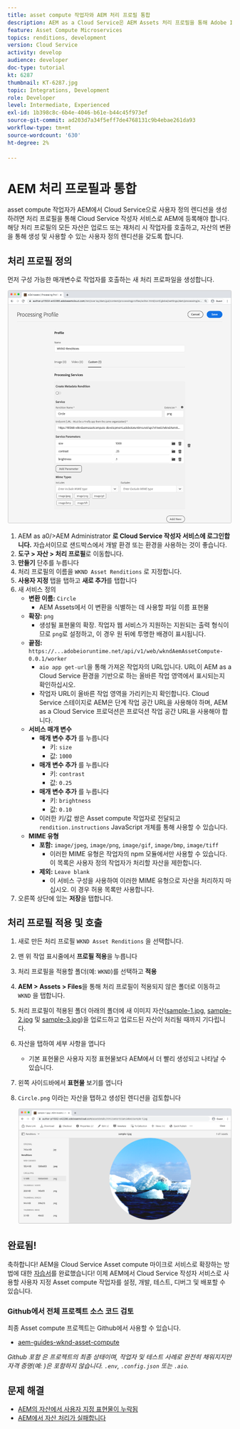 ```yaml
---
title: asset compute 작업자와 AEM 처리 프로필 통합
description: AEM as a Cloud Service은 AEM Assets 처리 프로필을 통해 Adobe I/O Runtime에 배포된 Asset compute 작업자와 통합됩니다. 처리 프로필은 사용자 정의 작업자를 사용하여 특정 자산을 처리하고 작업자가 생성한 파일을 자산 변환으로 저장하도록 작성자 서비스에 구성됩니다.
feature: Asset Compute Microservices
topics: renditions, development
version: Cloud Service
activity: develop
audience: developer
doc-type: tutorial
kt: 6287
thumbnail: KT-6287.jpg
topic: Integrations, Development
role: Developer
level: Intermediate, Experienced
exl-id: 1b398c8c-6b4e-4046-b61e-b44c45f973ef
source-git-commit: ad203d7a34f5eff7de4768131c9b4ebae261da93
workflow-type: tm+mt
source-wordcount: '630'
ht-degree: 2%

---
```


# AEM 처리 프로필과 통합

asset compute 작업자가 AEM에서 Cloud Service으로 사용자 정의 렌디션을 생성하려면 처리 프로필을 통해 Cloud Service 작성자 서비스로 AEM에 등록해야 합니다. 해당 처리 프로필의 모든 자산은 업로드 또는 재처리 시 작업자를 호출하고, 자산의 변환을 통해 생성 및 사용할 수 있는 사용자 정의 렌디션을 갖도록 합니다.

## 처리 프로필 정의

먼저 구성 가능한 매개변수로 작업자를 호출하는 새 처리 프로파일을 생성합니다.

![처리 프로필](./assets/processing-profiles/new-processing-profile.png)

1. AEM as a0/>AEM Administrator __로 Cloud Service 작성자 서비스에 로그인합니다.__ 자습서이므로 샌드박스에서 개발 환경 또는 환경을 사용하는 것이 좋습니다.
1. __도구 > 자산 > 처리 프로필__&#x200B;로 이동합니다.
1. __만들기__ 단추를 누릅니다
1. 처리 프로필의 이름을 `WKND Asset Renditions` 로 지정합니다.
1. __사용자 지정__ 탭을 탭하고 __새로 추가__&#x200B;를 탭합니다
1. 새 서비스 정의
   + __변환 이름:__ `Circle`
      + AEM Assets에서 이 변환을 식별하는 데 사용할 파일 이름 표현물
   + __확장:__ `png`
      + 생성될 표현물의 확장. 작업자 웹 서비스가 지원하는 지원되는 출력 형식이므로 `png`로 설정하고, 이 경우 원 뒤에 투명한 배경이 표시됩니다.
   + __끝점:__ `https://...adobeioruntime.net/api/v1/web/wkndAemAssetCompute-0.0.1/worker`
      + `aio app get-url`을 통해 가져온 작업자의 URL입니다. URL이 AEM as a Cloud Service 환경을 기반으로 하는 올바른 작업 영역에서 표시되는지 확인하십시오.
      + 작업자 URL이 올바른 작업 영역을 가리키는지 확인합니다. Cloud Service 스테이지로 AEM은 단계 작업 공간 URL을 사용해야 하며, AEM as a Cloud Service 프로덕션은 프로덕션 작업 공간 URL을 사용해야 합니다.
   + __서비스 매개 변수__
      + __매개 변수 추가__ 를 누릅니다
         + 키: `size`
         + 값: `1000`
      + __매개 변수 추가__ 를 누릅니다
         + 키: `contrast`
         + 값: `0.25`
      + __매개 변수 추가__ 를 누릅니다
         + 키: `brightness`
         + 값: `0.10`
      + 이러한 키/값 쌍은 Asset compute 작업자로 전달되고 `rendition.instructions` JavaScript 개체를 통해 사용할 수 있습니다.
   + __MIME 유형__
      + __포함:__ `image/jpeg`,  `image/png`,  `image/gif`,  `image/bmp`,  `image/tiff`
         + 이러한 MIME 유형은 작업자의 npm 모듈에서만 사용할 수 있습니다. 이 목록은 사용자 정의 작업자가 처리할 자산을 제한합니다.
      + __제외:__ `Leave blank`
         + 이 서비스 구성을 사용하여 이러한 MIME 유형으로 자산을 처리하지 마십시오. 이 경우 허용 목록만 사용합니다.
1. 오른쪽 상단에 있는 __저장__&#x200B;을 탭합니다.

## 처리 프로필 적용 및 호출

1. 새로 만든 처리 프로필 `WKND Asset Renditions` 을 선택합니다.
1. 맨 위 작업 표시줄에서 __프로필 적용__&#x200B;을 누릅니다
1. 처리 프로필을 적용할 폴더(예: `WKND`)를 선택하고 __적용__
1. __AEM > Assets > Files__&#x200B;을 통해 처리 프로필이 적용되지 않은 폴더로 이동하고 `WKND` 을 탭합니다.
1. 처리 프로필이 적용된 폴더 아래의 폴더에 새 이미지 자산([sample-1.jpg](../assets/samples/sample-1.jpg), [sample-2.jpg](../assets/samples/sample-2.jpg) 및 [sample-3.jpg](../assets/samples/sample-3.jpg))을 업로드하고 업로드된 자산이 처리될 때까지 기다립니다.
1. 자산을 탭하여 세부 사항을 엽니다
   + 기본 표현물은 사용자 지정 표현물보다 AEM에서 더 빨리 생성되고 나타날 수 있습니다.
1. 왼쪽 사이드바에서 __표현물__ 보기를 엽니다
1. `Circle.png` 이라는 자산을 탭하고 생성된 렌디션을 검토합니다

   ![생성된 표현물](./assets/processing-profiles/rendition.png)

## 완료됨!

축하합니다! AEM을 Cloud Service Asset compute 마이크로 서비스로 확장하는 방법에 대한 [자습서](../overview.md)를 완료했습니다! 이제 AEM에서 Cloud Service 작성자 서비스로 사용할 사용자 지정 Asset compute 작업자를 설정, 개발, 테스트, 디버그 및 배포할 수 있습니다.

### Github에서 전체 프로젝트 소스 코드 검토

최종 Asset compute 프로젝트는 Github에서 사용할 수 있습니다.

+ [aem-guides-wknd-asset-compute](https://github.com/adobe/aem-guides-wknd-asset-compute)

_Github 포함 은 프로젝트의 최종 상태이며, 작업자 및 테스트 사례로 완전히 채워지지만 자격 증명(예: )은 포함하지 않습니다. `.env`, `.config.json` 또는 `.aio`._

## 문제 해결

+ [AEM의 자산에서 사용자 지정 표현물이 누락됨](../troubleshooting.md#custom-rendition-missing-from-asset)
+ [AEM에서 자산 처리가 실패합니다](../troubleshooting.md#asset-processing-fails)
